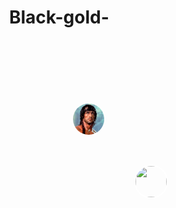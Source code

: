 # Black-gold- 


<!DOCTYPE html>
<html lang="fr">
<head>
    <meta charset="UTF-8">
    <meta name="viewport" content="width=device-width, initial-scale=1.0">
    <title>Stratégie de Combat</title>
    <style>
        body {
            margin: 0;
            overflow: hidden;
        }
        #map {
            width: 100vw;
            height: 100vh;
            background: url('https://github.com/lilouxw/Black-gold-/raw/main/map.jpg') no-repeat center center;
            background-size: cover;
            position: relative;
        }
        .unit {
            width: 50px;
            height: 50px;
            position: absolute;
            cursor: grab;
            border-radius: 50%;
            object-fit: cover;
            border: 2px solid white;
        }
    </style>
</head>
<body>
    <div id="map">
        <img src="player1.jpg" class="unit" style="top: 100px; left: 100px;" draggable="true" ondragstart="drag(event)" id="unit1">
        <img src="player2.jpg" class="unit" style="top: 200px; left: 200px;" draggable="true" ondragstart="drag(event)" id="unit2">
    </div>
    
    <script>
        function drag(event) {
            event.dataTransfer.setData("text", event.target.id);
        }

        document.getElementById("map").addEventListener("dragover", function(event) {
            event.preventDefault();
        });

        document.getElementById("map").addEventListener("drop", function(event) {
            event.preventDefault();
            let data = event.dataTransfer.getData("text");
            let unit = document.getElementById(data);
            unit.style.left = event.clientX - 25 + "px";
            unit.style.top = event.clientY - 25 + "px";
        });
    </script>
</body>
</html>
